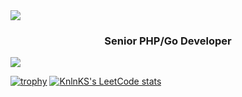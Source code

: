 <img src="https://user-images.githubusercontent.com/74038190/241765440-80728820-e06b-4f96-9c9e-9df46f0cc0a5.gif" />
<h3 align="center"><b>Senior PHP/Go Developer</b></h3>

![](https://komarev.com/ghpvc/?username=isaevfeed)

[![trophy](https://github-profile-trophy.vercel.app/?username=ryo-ma&theme=dracula&row=2&column=4&margin-w=20)](https://github.com/ryo-ma/github-profile-trophy)      [![KnlnKS's LeetCode stats](https://leetcode-stats-six.vercel.app/api?username=KnlnKS&theme=dark)](https://github.com/KnlnKS/leetcode-stats)
